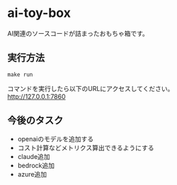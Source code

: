 # ai-toy-box

AI関連のソースコードが詰まったおもちゃ箱です。

## 実行方法

```shell
make run
```

コマンドを実行したら以下のURLにアクセスしてください。  
http://127.0.0.1:7860

## 今後のタスク

- openaiのモデルを追加する
- コスト計算などメトリクス算出できるようにする
- claude追加
- bedrock追加
- azure追加